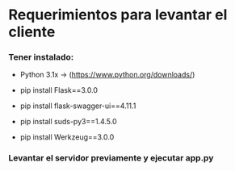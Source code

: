 # Requerimientos para levantar el cliente

### Tener instalado:

 - Python 3.1x -> (https://www.python.org/downloads/)
 
 - pip install Flask==3.0.0
 - pip install flask-swagger-ui==4.11.1
 - pip install suds-py3==1.4.5.0
 - pip install Werkzeug==3.0.0

### Levantar el servidor previamente y ejecutar app.py